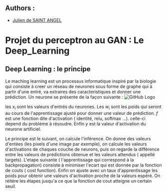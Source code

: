 ## Authors : 
 
* [Julien de SAINT ANGEL](mailto:juliencine17@gmail.com)

# Projet du perceptron au GAN : Le Deep_Learning 
## Deep Learning : le principe 
Le maching learning est un processus informatique inspiré par la biologie qui consiste à creer un réseau de neurones sous forme de graphe qui à partir d'une entré, va extraires des caracteristiques et donner une prédiction. Un neurone se présente de la façon suivante :
![GitHub Logo](/logo.png)

les $x_i$ sont les valeurs d'entrés du neurones. Les $w_i$ sont les poids qui seront au cours de l'apprentissage ajusté pour donner une valeur de prédiction. $f$ est une fonction dite d'activation ( identité, relu, softmax ...). celle-ci depend du problème à résoudre. Enfin $y$ est la valeur d'activation du neurone artificiel. 

Le principe est le suivant, on calcule l'inférence. On donne des valeurs d'entées (les pixels d'une image par exemple), on calcule les valeurs d'activations de chaques couche de neurons, puis on regarde la différence entre les valeurs de prédictions obtenue et les valeurs attendus ( appellé targets). 
L'etape suivante ( l'apprentissage qui correspond à la backpropagation) consiste à minimiser l'ecart qui est donnée par la fonction de couts ( cost function). Enfin on ajuste avec un taux d'apprentissage les poids pour obtenir une valeurs d'activation proche de la valeurs espéré. On réitère les étapes jusqu'a ce que la fonction de cout atteigne un certain seuil. 

